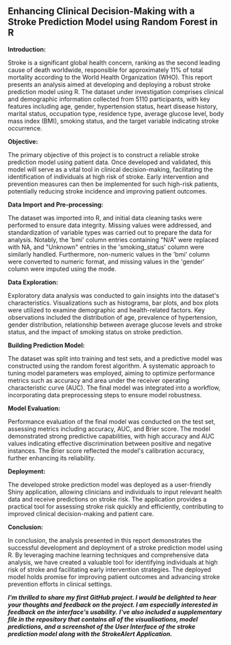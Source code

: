 
## Enhancing Clinical Decision-Making with a Stroke Prediction Model using Random Forest in R

**Introduction:**

Stroke is a significant global health concern, ranking as the second leading cause of death worldwide, responsible for approximately 11% of total mortality according to the World Health Organization (WHO). This report presents an analysis aimed at developing and deploying a robust stroke prediction model using R. The dataset under investigation comprises clinical and demographic information collected from 5110 participants, with key features including age, gender, hypertension status, heart disease history, marital status, occupation type, residence type, average glucose level, body mass index (BMI), smoking status, and the target variable indicating stroke occurrence.

**Objective:**

The primary objective of this project is to construct a reliable stroke prediction model using patient data. Once developed and validated, this model will serve as a vital tool in clinical decision-making, facilitating the identification of individuals at high risk of stroke. Early intervention and prevention measures can then be implemented for such high-risk patients, potentially reducing stroke incidence and improving patient outcomes.

**Data Import and Pre-processing:**

The dataset was imported into R, and initial data cleaning tasks were performed to ensure data integrity. Missing values were addressed, and standardization of variable types was carried out to prepare the data for analysis. Notably, the 'bmi' column entries containing "N/A" were replaced with NA, and "Unknown" entries in the 'smoking_status' column were similarly handled. Furthermore, non-numeric values in the 'bmi' column were converted to numeric format, and missing values in the 'gender' column were imputed using the mode.

**Data Exploration:**

Exploratory data analysis was conducted to gain insights into the dataset's characteristics. Visualizations such as histograms, bar plots, and box plots were utilized to examine demographic and health-related factors. Key observations included the distribution of age, prevalence of hypertension, gender distribution, relationship between average glucose levels and stroke status, and the impact of smoking status on stroke prediction.

**Building Prediction Model:**

The dataset was split into training and test sets, and a predictive model was constructed using the random forest algorithm. A systematic approach to tuning model parameters was employed, aiming to optimize performance metrics such as accuracy and area under the receiver operating characteristic curve (AUC). The final model was integrated into a workflow, incorporating data preprocessing steps to ensure model robustness.

**Model Evaluation:**

Performance evaluation of the final model was conducted on the test set, assessing metrics including accuracy, AUC, and Brier score. The model demonstrated strong predictive capabilities, with high accuracy and AUC values indicating effective discrimination between positive and negative instances. The Brier score reflected the model's calibration accuracy, further enhancing its reliability.

**Deployment:**

The developed stroke prediction model was deployed as a user-friendly Shiny application, allowing clinicians and individuals to input relevant health data and receive predictions on stroke risk. The application provides a practical tool for assessing stroke risk quickly and efficiently, contributing to improved clinical decision-making and patient care.

**Conclusion:**

In conclusion, the analysis presented in this report demonstrates the successful development and deployment of a stroke prediction model using R. By leveraging machine learning techniques and comprehensive data analysis, we have created a valuable tool for identifying individuals at high risk of stroke and facilitating early intervention strategies. The deployed model holds promise for improving patient outcomes and advancing stroke prevention efforts in clinical settings.


***I'm thrilled to share my first GitHub project. I would be delighted to hear your thoughts and feedback on the project. I am especially interested in feedback on the interface's usability.*** 
***I've also included a supplementary file in the repository that contains all of the visualisations, model predictions, and a screenshot of the User Interface of the stroke prediction model along with the StrokeAlert Application.***
